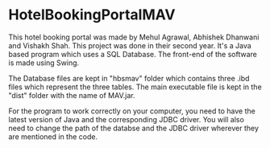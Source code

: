 # HotelBookingPortalMAV
This hotel booking portal was made by Mehul Agrawal, Abhishek Dhanwani and Vishakh Shah. This project was done in their second year. It's a Java based program which uses a SQL Database. The front-end of the software is made using Swing. 

The Database files are kept in "hbsmav" folder which contains three .ibd files which represent the three tables. The main executable file is kept in the "dist" folder with the name of MAV.jar.

For the program to work correctly on your computer, you need to have the latest version of Java and the corresponding JDBC driver. You will also need to change the path of the databse and the JDBC driver wherever they are mentioned in the code.
